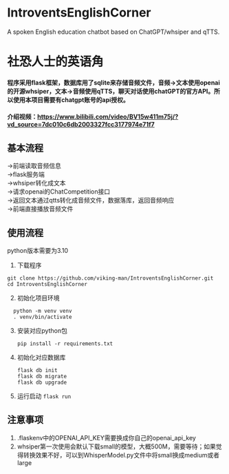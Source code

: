 # IntroventsEnglishCorner
A spoken English education chatbot based on ChatGPT/whsiper and qTTS.

# 社恐人士的英语角
#### 程序采用flask框架，数据库用了sqlite来存储音频文件，音频->文本使用openai的开源whsiper，文本->音频使用qTTS，聊天对话使用chatGPT的官方API。所以使用本项目需要有chatgpt账号的api授权。  

  
#### 介绍视频：https://www.bilibili.com/video/BV15w411m75j/?vd_source=7dc010c6db2003327fcc3177974e71f7

## 基本流程
->前端读取音频信息  
->flask服务端  
->whsiper转化成文本  
->请求openai的ChatCompetition接口  
->返回文本通过qtts转化成音频文件，数据落库，返回音频响应  
->前端直接播放音频文件

## 使用流程  
python版本需要为3.10  

1. 下载程序
```
git clone https://github.com/viking-man/IntroventsEnglishCorner.git
cd IntroventsEnglishCorner
```
2. 初始化项目环境  
```
  python -m venv venv
  . venv/bin/activate
```
3. 安装对应python包

   `pip install -r requirements.txt`
4. 初始化对应数据库
   ```
   flask db init
   flask db migrate
   flask db upgrade
   ```
5. 运行启动
   `flask run`

## 注意事项
1. .flaskenv中的OPENAI_API_KEY需要换成你自己的openai_api_key
2. whsiper第一次使用会默认下载small的模型，大概500M，需要等待；如果觉得转换效果不好，可以到WhisperModel.py文件中将small换成medium或者large


